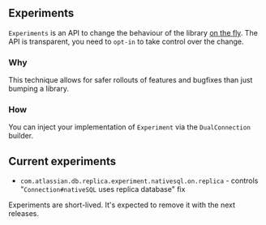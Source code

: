 ## Experiments

`Experiments` is an API to change the behaviour of the library [on the fly](https://martinfowler.com/articles/feature-toggles.html).
The API is transparent, you need to `opt-in` to take control over the change.

### Why

This technique allows for safer rollouts of features and bugfixes than just bumping a library.

### How

You can inject your implementation of `Experiment` via the `DualConnection` builder.


## Current experiments

- `com.atlassian.db.replica.experiment.nativesql.on.replica` - controls "`Connection#nativeSQL` uses replica database" fix



Experiments are short-lived. It's expected to remove it with the next releases.
